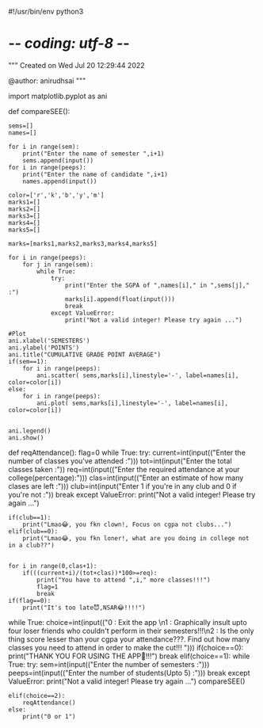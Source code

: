 #!/usr/bin/env python3
# -*- coding: utf-8 -*-
"""
Created on Wed Jul 20 12:29:44 2022

@author: anirudhsai
"""

import matplotlib.pyplot as ani

def compareSEE():
    
    sems=[]
    names=[]
    
    for i in range(sem):
        print("Enter the name of semester ",i+1)
        sems.append(input())
    for i in range(peeps):
        print("Enter the name of candidate ",i+1)
        names.append(input())
        
    color=['r','k','b','y','m']
    marks1=[]
    marks2=[]
    marks3=[]
    marks4=[]
    marks5=[]

    marks=[marks1,marks2,marks3,marks4,marks5]
    
    for i in range(peeps):
        for j in range(sem):
            while True:
                try:
                    print("Enter the SGPA of ",names[i]," in ",sems[j]," :")
                    marks[i].append(float(input()))
                    break
                except ValueError:
                    print("Not a valid integer! Please try again ...")
            
    #Plot
    ani.xlabel('SEMESTERS')
    ani.ylabel('POINTS')
    ani.title("CUMULATIVE GRADE POINT AVERAGE")
    if(sem==1):
        for i in range(peeps):
            ani.scatter( sems,marks[i],linestyle='-', label=names[i], color=color[i])
    else:
        for i in range(peeps):
            ani.plot( sems,marks[i],linestyle='-', label=names[i], color=color[i])
        
   
    ani.legend()
    ani.show()
    
def reqAttendance():
    flag=0
    while True:
        try:
            current=int(input(("Enter the number of classes you've attended :")))
            tot=int(input("Enter the total classes taken :"))
            req=int(input(("Enter the required attendance at your college(percentage):")))
            clas=int(input(("Enter an estimate of how many clases are left :")))
            club=int(input("Enter 1 if you're in any club and 0 if you're not :"))
            break
        except ValueError:
            print("Not a valid integer! Please try again ...")
            
    if(club==1):
        print("Lmao😂, you fkn clown!, Focus on cgpa not clubs...")
    elif(club==0):
        print("Lmao😂, you fkn loner!, what are you doing in college not in a club??")
        

    for i in range(0,clas+1):
        if(((current+i)/(tot+clas))*100>=req):
            print("You have to attend ",i," more classes!!!")
            flag=1
            break
    if(flag==0):
        print("It's too late😈,NSAR😂!!!!")
    

while True:
    choice=int(input(("0 : Exit the app \n1 : Graphically insult upto four loser friends who couldn't perform in their semesters!!!\n2 : Is the only thing score lesser than your cgpa your attendance???. Find out how many classes you need to attend in order to make the cut!!! "))) 
    if(choice==0):
        print("THANK YOU FOR USING THE APP🙏!!!")
        break
    elif(choice==1):
        while True:
            try:
                sem=int(input(("Enter the number of semesters :")))
                peeps=int(input(("Enter the number of students(Upto 5) :")))
                break
            except ValueError:
                print("Not a valid integer! Please try again ...")
        compareSEE()
    
    elif(choice==2):
        reqAttendance()
    else:
        print("0 or 1")
    






